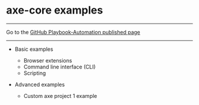 # axe-core examples

<hr>

Go to the [GitHub Playbook-Automation published page](https://akingkci.github.io/Dev-Automation/)

<hr>

  * Basic examples

      * Browser extensions
      * Command line interface (CLI)
      * Scripting
  * Advanced examples

      * Custom axe project 1 example

